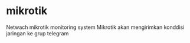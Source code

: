 # mikrotik
Netwach mikrotik monitoring system
Mikrotik akan mengirimkan konddisi jaringan ke grup telegram
